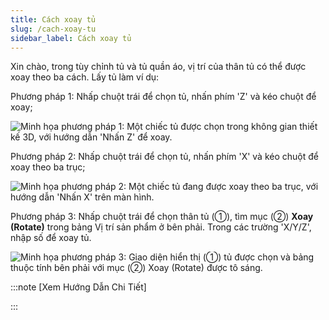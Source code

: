 ```yaml
---
title: Cách xoay tủ
slug: /cach-xoay-tu
sidebar_label: Cách xoay tủ
---
```


Xin chào, trong tùy chỉnh tủ và tủ quần áo, vị trí của thân tủ có thể được xoay theo ba cách. Lấy tủ làm ví dụ:

Phương pháp 1: Nhấp chuột trái để chọn tủ, nhấn phím 'Z' và kéo chuột để xoay;

![Minh họa phương pháp 1: Một chiếc tủ được chọn trong không gian thiết kế 3D, với hướng dẫn 'Nhấn Z' để xoay.](https://storage.googleapis.com/jegavn_kb/images/65ef92a4-c3cf-4662-a337-c7361e996a77.png)

Phương pháp 2: Nhấp chuột trái để chọn tủ, nhấn phím 'X' và kéo chuột để xoay theo ba trục;

![Minh họa phương pháp 2: Một chiếc tủ đang được xoay theo ba trục, với hướng dẫn 'Nhấn X' trên màn hình.](https://storage.googleapis.com/jegavn_kb/images/1e6806f1-25ca-436d-95bd-28e1bb8e0776.png)

Phương pháp 3: Nhấp chuột trái để chọn thân tủ (①), tìm mục (②) **Xoay (Rotate)** trong bảng Vị trí sản phẩm ở bên phải. Trong các trường 'X/Y/Z', nhập số để xoay tủ.

![Minh họa phương pháp 3: Giao diện hiển thị (①) tủ được chọn và bảng thuộc tính bên phải với mục (②) Xoay (Rotate) được tô sáng.](https://storage.googleapis.com/jegavn_kb/images/85d6b215-a3bf-44a5-ab50-db80b0a1e497.png)

:::note [Xem Hướng Dẫn Chi Tiết]

:::